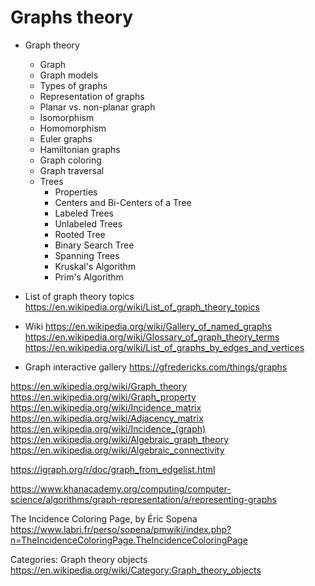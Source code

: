 # Graphs theory

* Graph theory
  - Graph
  - Graph models
  - Types of graphs
  - Representation of graphs
  - Planar vs. non-planar graph
  - Isomorphism
  - Homomorphism
  - Euler graphs
  - Hamiltonian graphs
  - Graph coloring
  - Graph traversal
  * Trees
    - Properties
    - Centers and Bi-Centers of a Tree
    - Labeled Trees
    - Unlabeled Trees
    - Rooted Tree
    - Binary Search Tree
    - Spanning Trees
    - Kruskal's Algorithm
    - Prim's Algorithm


* List of graph theory topics
https://en.wikipedia.org/wiki/List_of_graph_theory_topics


* Wiki
https://en.wikipedia.org/wiki/Gallery_of_named_graphs
https://en.wikipedia.org/wiki/Glossary_of_graph_theory_terms
https://en.wikipedia.org/wiki/List_of_graphs_by_edges_and_vertices


* Graph interactive gallery
https://gfredericks.com/things/graphs


https://en.wikipedia.org/wiki/Graph_theory
https://en.wikipedia.org/wiki/Graph_property
https://en.wikipedia.org/wiki/Incidence_matrix
https://en.wikipedia.org/wiki/Adjacency_matrix
https://en.wikipedia.org/wiki/Incidence_(graph)
https://en.wikipedia.org/wiki/Algebraic_graph_theory
https://en.wikipedia.org/wiki/Algebraic_connectivity

https://igraph.org/r/doc/graph_from_edgelist.html

https://www.khanacademy.org/computing/computer-science/algorithms/graph-representation/a/representing-graphs


The Incidence Coloring Page, by Éric Sopena
https://www.labri.fr/perso/sopena/pmwiki/index.php?n=TheIncidenceColoringPage.TheIncidenceColoringPage

Categories: Graph theory objects
https://en.wikipedia.org/wiki/Category:Graph_theory_objects
